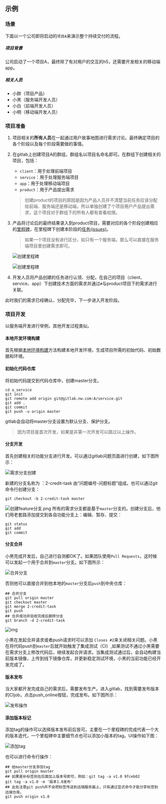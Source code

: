 ## 示例

### 场景

下面以一个公司即将启动的`项目A`来演示整个持续交付的流程。

##### 项目背景

公司启动了一个项目A，最终除了有对用户的交互的h5，还需要开发相关的移动端app。

##### 相关人员

* 小胖（项目产品）
* 小黑（服务端开发人员）
* 小白（前端开发人员）
* 小明（移动端开发人员）

### 项目准备

1. 项目相关的**所有人员**在一起通过用户故事地图进行需求讨论。最终确定项目的各个阶段以及每个阶段需要做的事情。

2. 在gitlab上创建项目A的群组，群组名以项目名命名即可。在群组下创建相关的项目，包括：

   * `client`：用于处理前端项目
   * `service`：用于处理服务端项目
   * `app`：用于处理移动端项目
   * `product`：用于产品提出需求

   > 创建product的项目的原因是因为产品人员并不清楚当前任务应该分配给前端、服务端还是移动端，所以单独创建了个项目用户产品提出需求，这个项目对于群组下的所有人都有查看权限。

3. 产品将讨论后的最终结果录入到product项目，需要对应的各个阶段创建相应的[里程碑](/dev/issue.md)，在里程碑下创建本阶段的[任务(issues)](/dev/issue.md)。

   > 如果一个项目没有进行区分，如只有一个服务端，那么可以直接在服务端项目里创建需求即可。

   ![创建里程碑](/images/gitlab/1.创建里程碑.png)

   ![创建里程碑](/images/gitlab/2.新建问题.png)

4. 开发人员将产品创建的任务进行认领、分配，在自己的项目（client、service、app）下创建技术方面的需求并通过`#`与product项目下的需求进行关联。

此时我们的需求已经确认、分配完毕，下一步进入开发阶段。

### 项目开发

以服务端开发进行举例，其他开发过程类似。

#### 本地开发环境构建

首先根据[本地环境构建](/dev/develop.md)方法构建本地开发环境，生成项目所需的初始代码、初始数据和环境。

#### 初始化代码仓库

将初始代码提交到代码仓库中，创建master分支。

```shell
cd a_service
git init
git remote add origin git@gitlab.nw.com:A/service.git
git add .
git commit
git push -u origin master
```

gitlab会自动将master分支设置为默认分支、保护分支。

> 因为项目是首次开发，如果是非第一次开发可以跳过以上操作。

#### 分支开发

首先创建相关的功能分支进行开发。可以通过gitlab问题页面进行创建，如下图所示：

![需求分支创建](/images/gitlab/3.新建分支.png)

新建的分支名称为 ：2-credit-task 由“问题编号-问题标题”组成。也可以通过git命令行创建分支：

```shell
git checkout -b 2-credit-task master
```

![创建feature分支.png](/images/branch/创建feature分支.png)
所有的需求分支都是基于`master`分支的。创建分支后，他们用老套路添加提交到各自功能分支上：编辑、暂存、提交：

```shell
git status
git add
git commit
```

#### 分支合并

小黑完成开发后，自己进行自测都OK了。如果团队使用`Pull Requests`，这时候可以发起一个用于合并到`master`分支。如下图所示：

![合并分支](/images/gitlab/4.新建合并请求.png)

否则他可以直接合并到他本地的`master`分支后`push`到中央仓库：

```shell
## 合并分支
git pull origin master
git checkout master
git merge 2-credit-task
git push
## 合并成功并验收完成后删除分支
git branch -d 2-credit-task
```

![img](/images/branch/合并分支.png)

小黑在发起合并请求或者push请求时可以添加 `Closes #2`来关闭相关问题。小黑在将代码push到`master`后就开始触发了集成测试（CI）,如果测试不通过小黑需要在需求分支上修改代码后，继续发起合并请求。当集成测试通过后，会自动构建当前版本镜像，上传到线下镜像仓库，并更新稳定测试环境，小黑的当前功能已经开发完成了。

#### 版本发布

当大家都开发完成自己的需求后，需要发布生产。进入gitlab，找到需要发布版本的CIjob，点击push_online按钮，完成发布。如下图所示：

![发布操作](/images/gitlab/6.发布操作.png)

#### 添加版本标记

添加tag的操作可以选择版本发布前后皆可。主要在一个里程碑的完成代表一个大的版本迭代，一个里程碑中主要细节点也可以添加小版本的tag。UI操作如下图：

![添加tag](/images/gitlab/5.添加tag.png)

也可以进行命令行操作：

```shell
## 给master分支添加tag
git pull origin master
## 如果是补标签则在后面加上版本号即可，例如：git tag -a v1.0 9fceb02
git tag -a v1.0 -m '版本1.0发布'
## 此处注意git push并不会把标签传送到远端服务器上，只有通过显式命令才能分享标签到远端仓库。
git push origin v1.0
```

